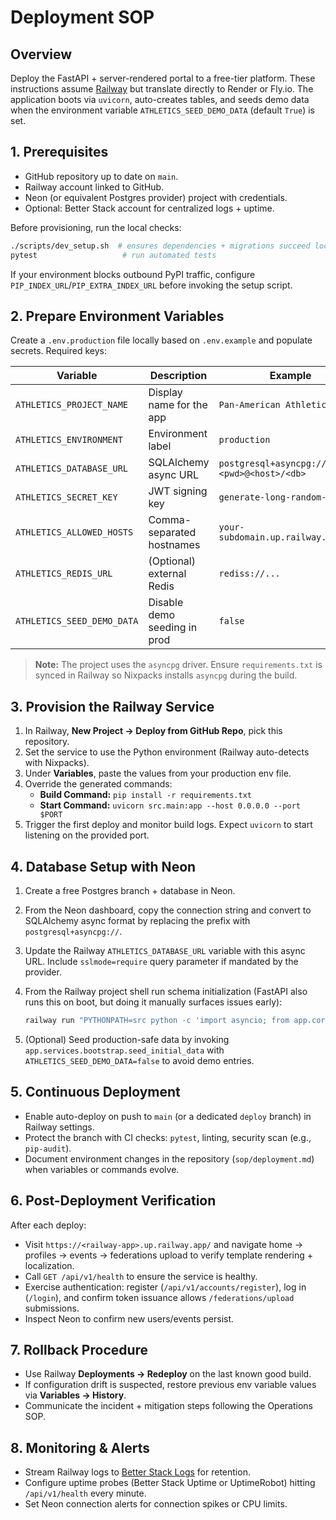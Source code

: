 # Deployment SOP

## Overview
Deploy the FastAPI + server-rendered portal to a free-tier platform. These instructions assume [Railway](https://railway.app/) but translate directly to Render or Fly.io. The application boots via `uvicorn`, auto-creates tables, and seeds demo data when the environment variable `ATHLETICS_SEED_DEMO_DATA` (default `True`) is set.

## 1. Prerequisites
- GitHub repository up to date on `main`.
- Railway account linked to GitHub.
- Neon (or equivalent Postgres provider) project with credentials.
- Optional: Better Stack account for centralized logs + uptime.

Before provisioning, run the local checks:

```bash
./scripts/dev_setup.sh  # ensures dependencies + migrations succeed locally
pytest                   # run automated tests
```

If your environment blocks outbound PyPI traffic, configure `PIP_INDEX_URL`/`PIP_EXTRA_INDEX_URL` before invoking the setup script.

## 2. Prepare Environment Variables
Create a `.env.production` file locally based on `.env.example` and populate secrets. Required keys:

| Variable | Description | Example |
| --- | --- | --- |
| `ATHLETICS_PROJECT_NAME` | Display name for the app | `Pan-American Athletics Hub` |
| `ATHLETICS_ENVIRONMENT` | Environment label | `production` |
| `ATHLETICS_DATABASE_URL` | SQLAlchemy async URL | `postgresql+asyncpg://<user>:<pwd>@<host>/<db>` |
| `ATHLETICS_SECRET_KEY` | JWT signing key | `generate-long-random-value` |
| `ATHLETICS_ALLOWED_HOSTS` | Comma-separated hostnames | `your-subdomain.up.railway.app` |
| `ATHLETICS_REDIS_URL` | (Optional) external Redis | `rediss://...` |
| `ATHLETICS_SEED_DEMO_DATA` | Disable demo seeding in prod | `false` |

> **Note:** The project uses the `asyncpg` driver. Ensure `requirements.txt` is synced in Railway so Nixpacks installs `asyncpg` during the build.

## 3. Provision the Railway Service
1. In Railway, **New Project → Deploy from GitHub Repo**, pick this repository.
2. Set the service to use the Python environment (Railway auto-detects with Nixpacks).
3. Under **Variables**, paste the values from your production env file.
4. Override the generated commands:
   - **Build Command:** `pip install -r requirements.txt`
   - **Start Command:** `uvicorn src.main:app --host 0.0.0.0 --port $PORT`
5. Trigger the first deploy and monitor build logs. Expect `uvicorn` to start listening on the provided port.

## 4. Database Setup with Neon
1. Create a free Postgres branch + database in Neon.
2. From the Neon dashboard, copy the connection string and convert to SQLAlchemy async format by replacing the prefix with `postgresql+asyncpg://`.
3. Update the Railway `ATHLETICS_DATABASE_URL` variable with this async URL. Include `sslmode=require` query parameter if mandated by the provider.
4. From the Railway project shell run schema initialization (FastAPI also runs this on boot, but doing it manually surfaces issues early):

   ```bash
   railway run "PYTHONPATH=src python -c 'import asyncio; from app.core.database import init_models; asyncio.run(init_models())'"
   ```

5. (Optional) Seed production-safe data by invoking `app.services.bootstrap.seed_initial_data` with `ATHLETICS_SEED_DEMO_DATA=false` to avoid demo entries.

## 5. Continuous Deployment
- Enable auto-deploy on push to `main` (or a dedicated `deploy` branch) in Railway settings.
- Protect the branch with CI checks: `pytest`, linting, security scan (e.g., `pip-audit`).
- Document environment changes in the repository (`sop/deployment.md`) when variables or commands evolve.

## 6. Post-Deployment Verification
After each deploy:
- Visit `https://<railway-app>.up.railway.app/` and navigate home → profiles → events → federations upload to verify template rendering + localization.
- Call `GET /api/v1/health` to ensure the service is healthy.
- Exercise authentication: register (`/api/v1/accounts/register`), log in (`/login`), and confirm token issuance allows `/federations/upload` submissions.
- Inspect Neon to confirm new users/events persist.

## 7. Rollback Procedure
- Use Railway **Deployments → Redeploy** on the last known good build.
- If configuration drift is suspected, restore previous env variable values via **Variables → History**.
- Communicate the incident + mitigation steps following the Operations SOP.

## 8. Monitoring & Alerts
- Stream Railway logs to [Better Stack Logs](https://betterstack.com/logs) for retention.
- Configure uptime probes (Better Stack Uptime or UptimeRobot) hitting `/api/v1/health` every minute.
- Set Neon connection alerts for connection spikes or CPU limits.

